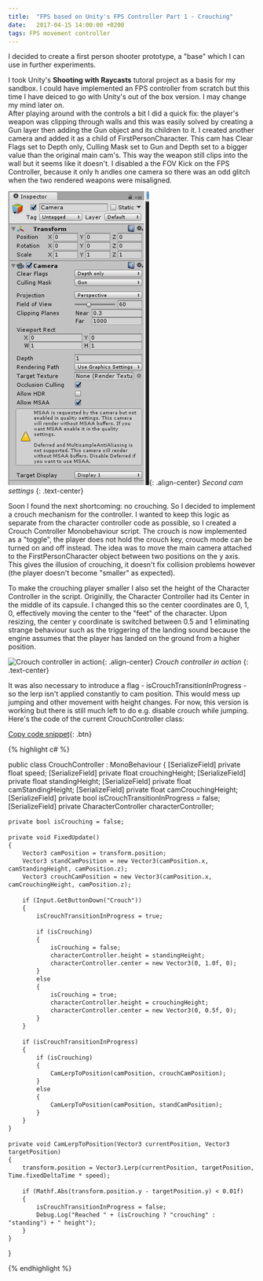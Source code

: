 ```yaml
---
title:  "FPS based on Unity's FPS Controller Part 1 - Crouching"
date:   2017-04-15 14:00:00 +0200
tags: FPS movement controller
---
```

I decided to create a first person shooter prototype, a "base" which I can use in further experiments.
<!--more-->
I took Unity's **Shooting with Raycasts** tutoral project as a basis for my sandbox. I could have implemented an FPS controller from scratch but this time I have deiced to go with Unity's out of the box version. I may change my mind later on.   
After playing around with the controls a bit I did a quick fix: the player's weapon was clipping through walls and this was easily solved by creating a Gun layer then adding the Gun object and its children to it. I created another camera and added it as a child of FirstPersonCharacter. This cam has Clear Flags set to Depth only, Culling Mask set to Gun and Depth set to a bigger value than the original main cam's. This way the weapon still clips into the wall but it seems like it doesn't. I disabled a the FOV Kick on the FPS Controller, because it only h andles one camera so there was an odd glitch when the two rendered weapons were misaligned.

![Second cam settings](/assets/images/second-cam-settings.png){: .align-center}
*Second cam settings*
{: .text-center}

Soon I found the next shortcoming: no crouching. So I decided to implement a crouch mechanism for the controller. I wanted to keep this logic as separate from the character controller code as possible, so I created a Crouch Controller Monobehaviour script. The crouch is now implemented as a "toggle", the player does not hold the crouch key, crouch mode can be turned on and off instead. The idea was to move the main camera attached to the FirstPersonCharacter object between two positions on the y axis. This gives the illusion of crouching, it doesn't fix collision problems however (the player doesn't become "smaller" as expected).

To make the crouching player smaller I also set the height of the Character Controller in the script. Originilly, the Character Controller had its Center in the middle of its capsule. I changed this so the center coordinates are 0, 1, 0, effectively moving the center to the "feet" of the character. Upon resizing, the center y coordinate is switched between 0.5 and 1 eliminating strange behaviour such as the triggering of the landing sound because the engine assumes that the player has landed on the ground from a higher position.

![Crouch controller in action](/assets/images/crouch-controller.gif){: .align-center}
*Crouch controller in action*
{: .text-center}
   
It was also necessary to introduce a flag - isCrouchTransitionInProgress - so the lerp isn't applied constantly to cam position. This would mess up jumping and other movement with height changes. For now, this version is working but there is still much left to do e.g. disable crouch while jumping. Here's the code of the current CrouchController class:   

[Copy code snippet](#link){: .btn}  

{% highlight c# %}

public class CrouchController : MonoBehaviour
{
    [SerializeField]
    private float speed;
    [SerializeField]
    private float crouchingHeight;
    [SerializeField]
    private float standingHeight;
    [SerializeField]
    private float camStandingHeight;
    [SerializeField]
    private float camCrouchingHeight;
    [SerializeField]
    private bool isCrouchTransitionInProgress = false;
    [SerializeField]
    private CharacterController characterController;

    private bool isCrouching = false;

    private void FixedUpdate()
    {
        Vector3 camPosition = transform.position;
        Vector3 standCamPosition = new Vector3(camPosition.x, camStandingHeight, camPosition.z);
        Vector3 crouchCamPosition = new Vector3(camPosition.x, camCrouchingHeight, camPosition.z);

        if (Input.GetButtonDown("Crouch"))
        {
            isCrouchTransitionInProgress = true;

            if (isCrouching)
            {
                isCrouching = false;
                characterController.height = standingHeight;
                characterController.center = new Vector3(0, 1.0f, 0);
            }
            else
            {
                isCrouching = true;
                characterController.height = crouchingHeight;
                characterController.center = new Vector3(0, 0.5f, 0);
            }
        }

        if (isCrouchTransitionInProgress)
        {
            if (isCrouching)
            {
                CamLerpToPosition(camPosition, crouchCamPosition);
            }
            else
            {
                CamLerpToPosition(camPosition, standCamPosition);
            }
        }
    }

    private void CamLerpToPosition(Vector3 currentPosition, Vector3 targetPosition)
    {
        transform.position = Vector3.Lerp(currentPosition, targetPosition, Time.fixedDeltaTime * speed);

        if (Mathf.Abs(transform.position.y - targetPosition.y) < 0.01f)
        {
            isCrouchTransitionInProgress = false;
            Debug.Log("Reached " + (isCrouching ? "crouching" : "standing") + " height");
        }
    }
}

{% endhighlight %}